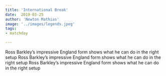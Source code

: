 ```yaml
---
title: 'International Break'
date:  2019-03-25
author: 'Newton Mathias'
image: '../images/legends.jpeg'
tags:
- matchday

---
```

Ross Barkley’s impressive England form shows what he can do in the right setup
Ross Barkley’s impressive England form shows what he can do in the right setup
Ross Barkley’s impressive England form shows what he can do in the right setup